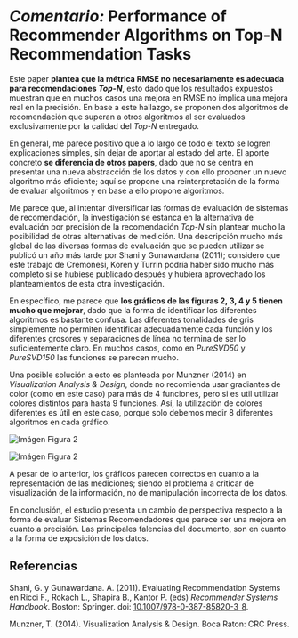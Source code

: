 # _Comentario:_ Performance of Recommender Algorithms on Top-N Recommendation Tasks


Este paper **plantea que la métrica RMSE no necesariamente es adecuada para recomendaciones _Top-N_**, esto dado que los resultados expuestos muestran que en muchos casos una mejora en RMSE no implica una mejora real en la precisión. En base a este hallazgo, se proponen dos algoritmos de recomendación que superan a otros algoritmos al ser evaluados exclusivamente por la calidad del _Top-N_ entregado.

En general, me parece positivo que a lo largo de todo el texto se logren explicaciones simples, sin dejar de aportar al estado del arte. El aporte concreto **se diferencia de otros papers**, dado que no se centra en presentar una nueva abstracción de los datos y con ello proponer un nuevo algoritmo más eficiente; aquí se propone una reinterpretación de la forma de evaluar algoritmos y en base a ello propone algoritmos.

Me parece que, al intentar diversificar las formas de evaluación de sistemas de recomendación, la investigación se estanca en la alternativa de evaluación por precisión de la recomendación _Top-N_ sin plantear mucho la posibilidad de otras alternativas de medición. Una descripción mucho más global de las diversas formas de evaluación que se pueden utilizar se publicó un año más tarde por Shani y Gunawardana (2011); considero que este trabajo de Cremonesi, Koren y Turrin podría haber sido mucho más completo si se hubiese publicado después y hubiera aprovechado los planteamientos de esta otra investigación.

En específico, me parece que **los gráficos de las figuras 2, 3, 4 y 5 tienen mucho que mejorar**, dado que la forma de identificar los diferentes algoritmos es bastante confusa. Las diferentes tonalidades de gris simplemente no permiten identificar adecuadamente cada función y los diferentes grosores y separaciones de línea no termina de ser lo suficientemente claro. En muchos casos, como en _PureSVD50_ y _PureSVD150_ las funciones se parecen mucho.

Una posible solución a esto es planteada por Munzner (2014) en _Visualization Analysis & Design_, donde no recomienda usar gradiantes de color (como en este caso) para más de 4 funciones, pero si es util utilizar colores distintos para hasta 9 funciones. Así, la utilización de colores diferentes es útil en este caso, porque solo debemos medir 8 diferentes algoritmos en cada gráfico.

![Imágen Figura 2](https://i.imgur.com/Tu5yl4P.png)

![Imágen Figura 2](https://i.imgur.com/TAO3wUb.png)

A pesar de lo anterior, los gráficos parecen correctos en cuanto a la representación de las mediciones; siendo el problema a criticar de visualización de la información, no de manipulación incorrecta de los datos.

En conclusión, el estudio presenta un cambio de perspectiva respecto a la forma de evaluar Sistemas Recomendadores que parece ser una mejora en cuanto a precisión. Las principales falencias del documento, son en cuanto a la forma de exposición de los datos.

## Referencias

Shani, G. y Gunawardana. A. (2011). Evaluating Recommendation Systems en Ricci F., Rokach L., Shapira B., Kantor P. (eds) _Recommender Systems Handbook_. Boston: Springer. doi: [10.1007/978-0-387-85820-3_8](doi.org/10.1007/978-0-387-85820-3_8).

Munzner, T. (2014). Visualization Analysis & Design. Boca Raton: CRC Press.
